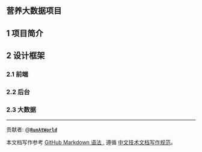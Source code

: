营养大数据项目
----------
## 1 项目简介

## 2 设计框架

### 2.1 前端

### 2.2 后台

### 2.3 大数据



----------
贡献者: 
  @[**`RunAtWorld`**](http://www.github.com/RunAtWorld "李鹏飞")

本文档写作参考 
[ GitHub Markdown 语法 ](https://help.github.com/categories/writing-on-github/ "GitHub Markdown 语法"), 遵循 [中文技术文档写作规范](https://github.com/hbulpf/document-style-guide "中文技术文档写作规范")。




